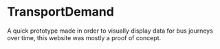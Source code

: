 # TransportDemand
A quick prototype made in order to visually display data for bus journeys over time, this website was mostly a proof of concept. 
